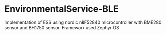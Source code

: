# EnvironmentalService-BLE
Implementation of ESS using nordic nRF52840 microcontroller with BME280 sensor and BH1750 sensor. 
Framework used Zephyr OS
